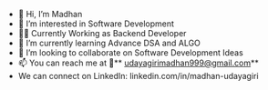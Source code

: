 - 👋 Hi, I’m Madhan
- 👀 I’m interested in Software Development
- 👨‍💻 Currently Working as Backend Developer
- 🌱 I’m currently learning Advance DSA and ALGO
- 💞️ I’m looking to collaborate on Software Development Ideas
- 📫 You can reach me at 📧** udayagirimadhan999@gmail.com**
- We can connect on LinkedIn: linkedin.com/in/madhan-udayagiri

<!---
dev-madhan-work/dev-madhan-work is a ✨ special ✨ repository because its `README.md` (this file) appears on your GitHub profile.
You can click the Preview link to take a look at your changes.
--->
